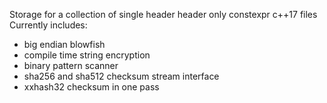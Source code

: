 Storage for a collection of single header header only constexpr c++17 files 
Currently includes: 
 - big endian blowfish
 - compile time string encryption
 - binary pattern scanner
 - sha256 and sha512 checksum stream interface
 - xxhash32 checksum in one pass
 
